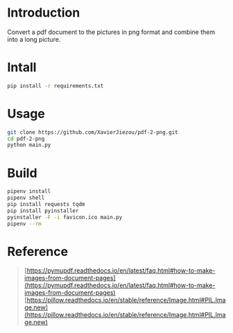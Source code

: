 # Introduction
Convert a pdf document to the pictures in png format and combine them into a long picture.
# Intall
```bash
pip install -r requirements.txt
```
# Usage
```bash
git clone https://github.com/XavierJiezou/pdf-2-png.git
cd pdf-2-png
python main.py
```
# Build
```bash
pipenv install
pipenv shell
pip install requests tqdm
pip install pyinstaller
pyinstaller -F -i favicon.ico main.py
pipenv --rm
```
# Reference
> [https://pymupdf.readthedocs.io/en/latest/faq.html#how-to-make-images-from-document-pages](https://pymupdf.readthedocs.io/en/latest/faq.html#how-to-make-images-from-document-pages)
> [https://pillow.readthedocs.io/en/stable/reference/Image.html#PIL.Image.new](https://pillow.readthedocs.io/en/stable/reference/Image.html#PIL.Image.new)
